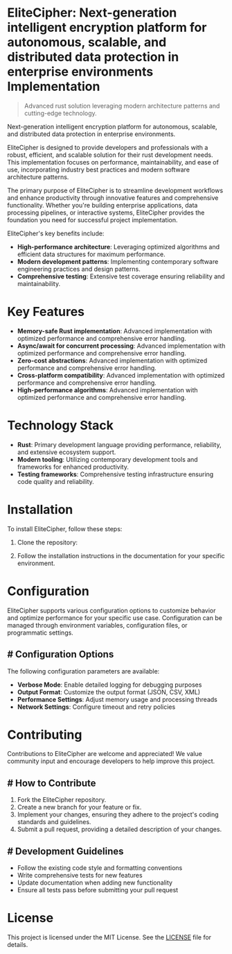 <!-- fallback_EliteCipher_20250802080838_28052 -->

# EliteCipher: Next-generation intelligent encryption platform for autonomous, scalable, and distributed data protection in enterprise environments Implementation
> Advanced rust solution leveraging modern architecture patterns and cutting-edge technology.

Next-generation intelligent encryption platform for autonomous, scalable, and distributed data protection in enterprise environments.

EliteCipher is designed to provide developers and professionals with a robust, efficient, and scalable solution for their rust development needs. This implementation focuses on performance, maintainability, and ease of use, incorporating industry best practices and modern software architecture patterns.

The primary purpose of EliteCipher is to streamline development workflows and enhance productivity through innovative features and comprehensive functionality. Whether you're building enterprise applications, data processing pipelines, or interactive systems, EliteCipher provides the foundation you need for successful project implementation.

EliteCipher's key benefits include:

* **High-performance architecture**: Leveraging optimized algorithms and efficient data structures for maximum performance.
* **Modern development patterns**: Implementing contemporary software engineering practices and design patterns.
* **Comprehensive testing**: Extensive test coverage ensuring reliability and maintainability.

# Key Features

* **Memory-safe Rust implementation**: Advanced implementation with optimized performance and comprehensive error handling.
* **Async/await for concurrent processing**: Advanced implementation with optimized performance and comprehensive error handling.
* **Zero-cost abstractions**: Advanced implementation with optimized performance and comprehensive error handling.
* **Cross-platform compatibility**: Advanced implementation with optimized performance and comprehensive error handling.
* **High-performance algorithms**: Advanced implementation with optimized performance and comprehensive error handling.

# Technology Stack

* **Rust**: Primary development language providing performance, reliability, and extensive ecosystem support.
* **Modern tooling**: Utilizing contemporary development tools and frameworks for enhanced productivity.
* **Testing frameworks**: Comprehensive testing infrastructure ensuring code quality and reliability.

# Installation

To install EliteCipher, follow these steps:

1. Clone the repository:


2. Follow the installation instructions in the documentation for your specific environment.

# Configuration

EliteCipher supports various configuration options to customize behavior and optimize performance for your specific use case. Configuration can be managed through environment variables, configuration files, or programmatic settings.

## # Configuration Options

The following configuration parameters are available:

* **Verbose Mode**: Enable detailed logging for debugging purposes
* **Output Format**: Customize the output format (JSON, CSV, XML)
* **Performance Settings**: Adjust memory usage and processing threads
* **Network Settings**: Configure timeout and retry policies

# Contributing

Contributions to EliteCipher are welcome and appreciated! We value community input and encourage developers to help improve this project.

## # How to Contribute

1. Fork the EliteCipher repository.
2. Create a new branch for your feature or fix.
3. Implement your changes, ensuring they adhere to the project's coding standards and guidelines.
4. Submit a pull request, providing a detailed description of your changes.

## # Development Guidelines

* Follow the existing code style and formatting conventions
* Write comprehensive tests for new features
* Update documentation when adding new functionality
* Ensure all tests pass before submitting your pull request

# License

This project is licensed under the MIT License. See the [LICENSE](https://github.com/Muramatsuu/EliteCipher/blob/main/LICENSE) file for details.
